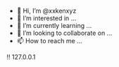 - 👋 Hi, I’m @xxkenxyz
- 👀 I’m interested in ...
- 🌱 I’m currently learning ...
- 💞️ I’m looking to collaborate on ...
- 📫 How to reach me ...

<!---
xxkenxyz/xxkenxyz is a ✨ special ✨ repository because its `README.md` (this file) appears on your GitHub profile.
You can click the Preview link to take a look at your changes.
--->


!! 127.0.0.1
